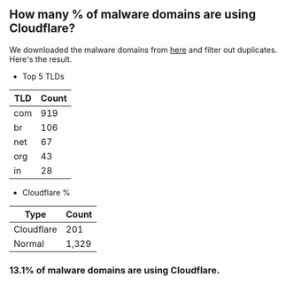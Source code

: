 ## How many % of malware domains are using Cloudflare?


We downloaded the malware domains from [here](https://urlhaus.abuse.ch) and filter out duplicates.
Here's the result.


[//]: # (start replacement)


- Top 5 TLDs

| TLD | Count |
| --- | --- |
| com | 919 |
| br | 106 |
| net | 67 |
| org | 43 |
| in | 28 |


- Cloudflare %

| Type | Count |
| --- | --- |
| Cloudflare | 201 |
| Normal | 1,329 |


### 13.1% of malware domains are using Cloudflare.
